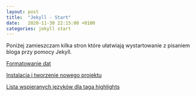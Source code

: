 ```yaml
---
layout: post
title:  "Jekyll - Start"
date:   2020-11-30 22:15:00 +0100
categories: jekyll start
---
```

Poniżej zamieszczam kilka stron które ułatwiają wystartowanie z pisaniem bloga przy pomocy Jekyll.

[Formatowanie dat][jekyll-date-formats]

[Instalacja i tworzenie nowego projektu][jekyll-quick-start]

[Lista wspieranych języków dla taga highlights][jekyll-highlights]

[jekyll-highlights]: https://github.com/rouge-ruby/rouge/wiki/List-of-supported-languages-and-lexers
[jekyll-quick-start]: https://jekyllrb.com/docs/
[jekyll-date-formats]: https://www.webisland.agency/blog/how-to-format-dates-in-jekyll/